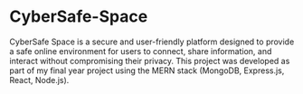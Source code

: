 # CyberSafe-Space
CyberSafe Space is a secure and user-friendly platform designed to provide a safe online environment for users to connect, share information, and interact without compromising their privacy. This project was developed as part of my final year project using the MERN stack (MongoDB, Express.js, React, Node.js).
